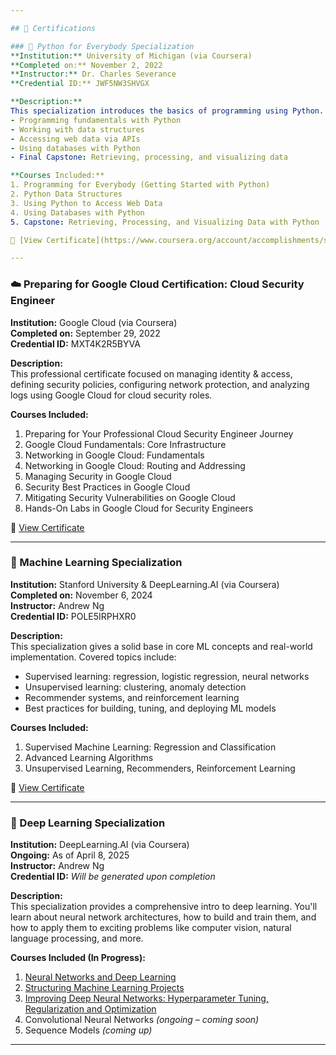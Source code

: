 ```yaml
---

## 📜 Certifications

### 🐍 Python for Everybody Specialization  
**Institution:** University of Michigan (via Coursera)  
**Completed on:** November 2, 2022  
**Instructor:** Dr. Charles Severance  
**Credential ID:** JWF5NW3SHVGX  

**Description:**  
This specialization introduces the basics of programming using Python. It covers core concepts like:  
- Programming fundamentals with Python  
- Working with data structures  
- Accessing web data via APIs  
- Using databases with Python  
- Final Capstone: Retrieving, processing, and visualizing data  

**Courses Included:**  
1. Programming for Everybody (Getting Started with Python)  
2. Python Data Structures  
3. Using Python to Access Web Data  
4. Using Databases with Python  
5. Capstone: Retrieving, Processing, and Visualizing Data with Python  

📄 [View Certificate](https://www.coursera.org/account/accomplishments/specialization/certificate/JWF5NW3SHVGX)

---
```


### ☁️ Preparing for Google Cloud Certification: Cloud Security Engineer  
**Institution:** Google Cloud (via Coursera)  
**Completed on:** September 29, 2022  
**Credential ID:** MXT4K2R5BYVA  

**Description:**  
This professional certificate focused on managing identity & access, defining security policies, configuring network protection, and analyzing logs using Google Cloud for cloud security roles.

**Courses Included:**  
1. Preparing for Your Professional Cloud Security Engineer Journey  
2. Google Cloud Fundamentals: Core Infrastructure  
3. Networking in Google Cloud: Fundamentals  
4. Networking in Google Cloud: Routing and Addressing  
5. Managing Security in Google Cloud  
6. Security Best Practices in Google Cloud  
7. Mitigating Security Vulnerabilities on Google Cloud  
8. Hands-On Labs in Google Cloud for Security Engineers  

📄 [View Certificate](https://www.coursera.org/account/accomplishments/specialization/certificate/MXT4K2R5BYYA)

---

### 🤖 Machine Learning Specialization  
**Institution:** Stanford University & DeepLearning.AI (via Coursera)  
**Completed on:** November 6, 2024  
**Instructor:** Andrew Ng  
**Credential ID:** POLE5IRPHXR0  

**Description:**  
This specialization gives a solid base in core ML concepts and real-world implementation. Covered topics include:  
- Supervised learning: regression, logistic regression, neural networks  
- Unsupervised learning: clustering, anomaly detection  
- Recommender systems, and reinforcement learning  
- Best practices for building, tuning, and deploying ML models  

**Courses Included:**  
1. Supervised Machine Learning: Regression and Classification  
2. Advanced Learning Algorithms  
3. Unsupervised Learning, Recommenders, Reinforcement Learning  

📄 [View Certificate](https://www.coursera.org/account/accomplishments/specialization/certificate/MXT4K2R5BYYA)

---

### 🧠 Deep Learning Specialization  
**Institution:** DeepLearning.AI (via Coursera)  
**Ongoing:** As of April 8, 2025  
**Instructor:** Andrew Ng  
**Credential ID:** *Will be generated upon completion*  

**Description:**  
This specialization provides a comprehensive intro to deep learning. You'll learn about neural network architectures, how to build and train them, and how to apply them to exciting problems like computer vision, natural language processing, and more.  

**Courses Included (In Progress):**  
1. [Neural Networks and Deep Learning](https://www.coursera.org/account/accomplishments/certificate/VDZST45COS4C)  
2. [Structuring Machine Learning Projects](https://www.coursera.org/account/accomplishments/certificate/R1GSY85A6W7D)  
3. [Improving Deep Neural Networks: Hyperparameter Tuning, Regularization and Optimization](https://www.coursera.org/account/accomplishments/certificate/S41VJUMVSREK)  
4. Convolutional Neural Networks *(ongoing – coming soon)*  
5. Sequence Models *(coming up)*  
---

